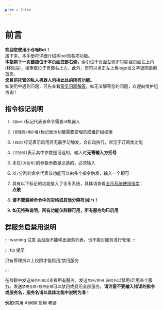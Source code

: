 ```yaml
---
prev : false
---
```

# 前言
<a-alert type="warning" message="提示" show-icon>
<template slot="description">
目前<b>除会战版外</b>的所有版本<b>(包括会战实用版)</b>皆已全面转为托管模式，如果您需要一个开箱即用的会战机器人，请照<a
            href="/shop/guide.html">“赞助指南”</a>赞助并使用。这个机器人只有<b>最基本</b>的功能，若需使用完整功能，请<a href="/hosting/introduction.html">托管机器人</a>。
</template>
</a-alert>

<b>欢迎您使用小仓唯Bot！</B>  
接下来，本手册将详细介绍本bot的各项功能。   
<b>本指南下一页链接位于本页面底部右侧，</b>索引位于页面左侧(PC端)或页面左上角(移动端)，搜索框位于页面右上方。此外，您可以点击左上角logo或文字返回指南首页。   
<b>您目前托管的私人机器人包括此处的所有功能。</b>  
如使用中遇到问题，可先查看[常见问题解答](/guide/qa)，如无法解答您的问题，欢迎向维护组咨询！

## 指令标记说明

1. `(@bot)`标记代表该命令需要at机器人

2. `(管理员/维护组)`标记表示功能需要管理员或维护组权限

3. `(自动)`标记表示启用后无需手动触发，会自动执行，常见于订阅类功能

4. `[方括号]`表示其中参数是可选的，输入时<b>无需输入方括号</B>  

5. 未在`[方括号]`的参数参数是必选的，必须输入

6. 以`/`分割的命令代表该功能可以由多个指令触发，输入一个即可

7. 具有以下标记的功能接入了金币系统，具体请查看[金币系统使用指南](/guide/scoresystem.html)：  
    <b>点歌</B><Badge text="花费金币" type="warning"/><Badge text="花费金币(限额用完时)" type="warning"/> <Badge text="获得金币" type="tip"/>

8. <b>请不要漏掉命令中的空格或其他分隔符(如`*`)！</B>

9.  <b>如无特殊说明，所有功能仅群聊可用，所有服务均已启用</B>

## 群服务启禁用说明

::: warning 注意
会战版不能唤出服务列表，也不能对服务进行管理
:::

::: tip 提示
<p>只有管理员以上权限才能启用/禁用服务</p>
:::

在群聊中发送`服务列表`以查看所有服务，发送`禁用/启用 服务名`以禁用/启用某个服务。发送`禁用全部/启用全部`可以禁用或启用全部服务。<b>请注意不要输入错误的指令或服务名，服务名请以具体功能中说明为准！</B>

<b>例如:</b>禁用 AI闲聊 启用 老婆

<!--
<script>
export default {
  methods: {
    showConfirm() {
      this.$confirm({
        title: '娱乐版&会战实用版转型通知',
        content: h => <b>除会战版以外的所有机器人已经全面转向托管模式，此后不再维护之前的机器人，请点击“确定”前往了解详情以及具体操作，点击“取消”留在当前页面。</b>,
        onOk() {
          window.location.href="/hosting/introduction.html";
        },
        onCancel() {
        },
        okText: '确定',
        cancelText: '取消',
      });
    },
},
mounted() {
  if (document.readyState === 'complete') this.showConfirm()
  else document.addEventListener('load', () => this.showConfirm())
  },
}
</script>
!-->